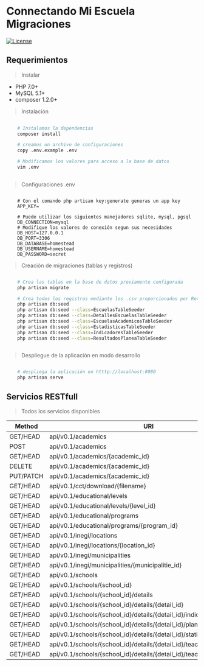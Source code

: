 #  Connectando Mi Escuela Migraciones

[![License](https://poser.pugx.org/conectando-my-school/migrations/license.svg)](http://104.131.140.61)


## Requerimientos

> Instalar

- PHP 7.0+
- MySQL 5.1+
- composer 1.2.0+

> Instalación


```bash
	
	# Instalamos la dependencias
	composer install

	# creamos un archivo de configuraciones
	copy .env.example .env

	# Modificamos los valores para acceso a la base de datos
	vim .env
	
``` 

> Configuraciones .env

```

	# Con el comando php artisan key:generate generas un app key
	APP_KEY=
	
	# Puede utilizar los siguientes manejadores sqlite, mysql, pgsql
	DB_CONNECTION=mysql
	# Modifique los valores de conexión segun sus necesidades
	DB_HOST=127.0.0.1
	DB_PORT=3306
	DB_DATABASE=homestead
	DB_USERNAME=homestead
	DB_PASSWORD=secret

```

> Creación de migraciones (tablas y registros)

```bash

	# Crea las tablas en la base de datos previamente configurada
	php artisan migrate

	# Crea todos los registros mediante los .csv proporcionados por Retos Jalisco
	php artisan db:seed
    php artisan db:seed --class=EscuelasTableSeeder
    php artisan db:seed --class=DetallesEscuelasTableSeeder
    php artisan db:seed --class=EscuelasAcademicosTableSeeder
    php artisan db:seed --class=EstadisticasTableSeeder
    php artisan db:seed --class=IndicadoresTableSeeder
    php artisan db:seed --class=ResultadosPlaneaTableSeeder
    
``` 

> Despliegue de la aplicación en modo desarrollo

```bash

	# despliega la aplicación en htttp://localhost:8080
	php artisan serve

```

## Servicios RESTfull

> Todos los servicios disponibles

 Method    | URI                                                                    | Name                                      | Middleware   
---------- | ---------------------------------------------------------------------- | ----------------------------------------- | -------------
 GET/HEAD  | api/v0.1/academics                                                     | api.v0.1.academics.index                  | web,api,cors 
 POST      | api/v0.1/academics                                                     | api.v0.1.academics.store                  | web,api 
 GET/HEAD  | api/v0.1/academics/{academic_id}                                       | api.v0.1.academics.show                   | web,api,cors 
 DELETE    | api/v0.1/academics/{academic_id}                                       | api.v0.1.academics.destroy                | web,api 
 PUT/PATCH | api/v0.1/academics/{academic_id}                                       | api.v0.1.academics.update                 | web,api 
 GET/HEAD  | api/v0.1/cct/download/{filename}                                       | api.v0.1.cct.download                     | web,api 
 GET/HEAD  | api/v0.1/educational/levels                                            | api.v0.1.educational.levels.index         | web,api,cors 
 GET/HEAD  | api/v0.1/educational/levels/{level_id}                                 | api.v0.1.educational.levels.show          | web,api,cors 
 GET/HEAD  | api/v0.1/educational/programs                                          | api.v0.1.educational.programs.index       | web,api,cors 
 GET/HEAD  | api/v0.1/educational/programs/{program_id}                             | api.v0.1.educational.programs.show        | web,api,cors 
 GET/HEAD  | api/v0.1/inegi/locations                                               | api.v0.1.inegi.locations.index            | web,api,cors 
 GET/HEAD  | api/v0.1/inegi/locations/{location_id}                                 | api.v0.1.inegi.locations.show             | web,api,cors 
 GET/HEAD  | api/v0.1/inegi/municipalities                                          | api.v0.1.inegi.municipalities.index       | web,api,cors 
 GET/HEAD  | api/v0.1/inegi/municipalities/{municipalitie_id}                       | api.v0.1.inegi.municipalities.show        | web,api,cors 
 GET/HEAD  | api/v0.1/schools                                                       | api.v0.1.schools.index                    | web,api,cors 
 GET/HEAD  | api/v0.1/schools/{school_id}                                           | api.v0.1.schools.show                     | web,api,cors 
 GET/HEAD  | api/v0.1/schools/{school_id}/details                                   | api.v0.1.schools.details.index            | web,api,cors 
 GET/HEAD  | api/v0.1/schools/{school_id}/details/{detail_id}                       | api.v0.1.schools.details.show             | web,api,cors 
 GET/HEAD  | api/v0.1/schools/{school_id}/details/{detail_id}/indicators            | api.v0.1.schools.details.indicators.index | web,api,cors 
 GET/HEAD  | api/v0.1/schools/{school_id}/details/{detail_id}/plans                 | api.v0.1.schools.details.plans.index      | web,api,cors 
 GET/HEAD  | api/v0.1/schools/{school_id}/details/{detail_id}/statistics            | api.v0.1.schools.details.statistics.index | web,api,cors 
 GET/HEAD  | api/v0.1/schools/{school_id}/details/{detail_id}/teachers              | api.v0.1.schools.details.teachers.index   | web,api,cors
 GET/HEAD  | api/v0.1/schools/{school_id}/details/{detail_id}/teachers/{teacher_id} | api.v0.1.schools.details.teachers.show    | web,api,cors 

